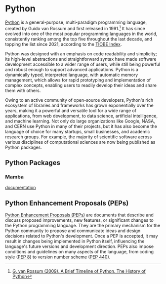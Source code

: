 # Python

[Python](https://www.python.org/) is a general-purpose, multi-paradigm programming language,
created by Guido van Rossum and first released in 1991.[^python-timeline]
It has since evolved into one of the most popular programming languages in the world,
consistently ranking among the top five throughout the last decade, and topping the list since 2021,
according to the [TIOBE Index](https://www.tiobe.com/tiobe-index/).

[^python-timeline]: [G. van Rossum (2009). A Brief Timeline of Python. The History of Python](https://python-history.blogspot.com/2009/01/brief-timeline-of-python.html)

Python was designed with an emphasis on code readability and simplicity;
its high-level abstractions and straightforward syntax
have made software development accessible to a wider range of users,
while still being powerful and robust enough to support advanced applications.
Python is a dynamically typed, interpreted language, with automatic memory management,
which allows for rapid prototyping and implementation of complex concepts,
enabling users to readily develop their ideas and share them with others.

Owing to an active community of open-source developers, Python's rich ecosystem of libraries
and frameworks has grown exponentially over the years,
making it a powerful and versatile tool for a wide range of applications,
from web development, to data science, artificial intelligence, and machine learning.
Not only do large organizations like Google, NASA, and CERN use Python in many of their projects,
but it has also become the language of choice for many startups,
small businesses, and academic research groups.
For example, the majority of scientific software across various disciplines of computational sciences
are now being published as Python packages.



## Python Packages

### Mamba
[documentation](https://mamba.readthedocs.io/en/latest/installation.html#mamba>)



## Python Enhancement Proposals (PEPs)

[Python Enhancement Proposals (PEPs)](https://peps.python.org/) are documents that describe and discuss
proposed improvements, new features, or significant changes to the Python programming language.
They are the primary mechanism for the Python community to propose and communicate ideas and design decisions
related to Python's development. Once a PEP is accepted,
it may result in changes being implemented in Python itself,
influencing the language's future versions and development direction.
PEPs also impose conditions and guidelines on many aspects of the language,
from coding style ([PEP 8](https://peps.python.org/pep-0008/))
to version number scheme ([PEP 440](https://peps.python.org/pep-0440/)).

